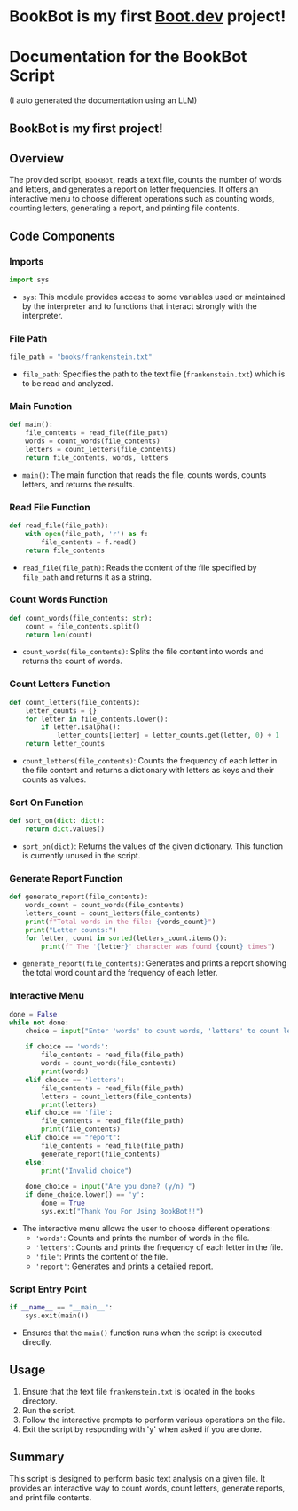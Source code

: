 # BookBot is my first [Boot.dev](https://www.boot.dev) project!
# Documentation for the BookBot Script
(I auto generated the documentation using an LLM)
## BookBot is my first project!

## Overview
The provided script, `BookBot`, reads a text file, counts the number of words and letters, and generates a report on letter frequencies. It offers an interactive menu to choose different operations such as counting words, counting letters, generating a report, and printing file contents.

## Code Components

### Imports
```python
import sys
```
- `sys`: This module provides access to some variables used or maintained by the interpreter and to functions that interact strongly with the interpreter.

### File Path
```python
file_path = "books/frankenstein.txt"
```
- `file_path`: Specifies the path to the text file (`frankenstein.txt`) which is to be read and analyzed.

### Main Function
```python
def main():
    file_contents = read_file(file_path)
    words = count_words(file_contents)
    letters = count_letters(file_contents)
    return file_contents, words, letters
```
- `main()`: The main function that reads the file, counts words, counts letters, and returns the results.

### Read File Function
```python
def read_file(file_path):
    with open(file_path, 'r') as f:
        file_contents = f.read()
    return file_contents
```
- `read_file(file_path)`: Reads the content of the file specified by `file_path` and returns it as a string.

### Count Words Function
```python
def count_words(file_contents: str):
    count = file_contents.split()
    return len(count)
```
- `count_words(file_contents)`: Splits the file content into words and returns the count of words.

### Count Letters Function
```python
def count_letters(file_contents):
    letter_counts = {}
    for letter in file_contents.lower():
        if letter.isalpha():
            letter_counts[letter] = letter_counts.get(letter, 0) + 1
    return letter_counts
```
- `count_letters(file_contents)`: Counts the frequency of each letter in the file content and returns a dictionary with letters as keys and their counts as values.

### Sort On Function
```python
def sort_on(dict: dict):
    return dict.values()
```
- `sort_on(dict)`: Returns the values of the given dictionary. This function is currently unused in the script.

### Generate Report Function
```python
def generate_report(file_contents):
    words_count = count_words(file_contents)
    letters_count = count_letters(file_contents)
    print(f"Total words in the file: {words_count}")
    print("Letter counts:")
    for letter, count in sorted(letters_count.items()):
        print(f" The '{letter}' character was found {count} times")
```
- `generate_report(file_contents)`: Generates and prints a report showing the total word count and the frequency of each letter.

### Interactive Menu
```python
done = False
while not done:
    choice = input("Enter 'words' to count words, 'letters' to count letters, enter 'report' to generate report, or 'file' to print file contents: ")

    if choice == 'words':
        file_contents = read_file(file_path)
        words = count_words(file_contents)
        print(words)
    elif choice == 'letters':
        file_contents = read_file(file_path)
        letters = count_letters(file_contents)
        print(letters)
    elif choice == 'file':
        file_contents = read_file(file_path)
        print(file_contents)
    elif choice == "report":
        file_contents = read_file(file_path)
        generate_report(file_contents)
    else:
        print("Invalid choice")

    done_choice = input("Are you done? (y/n) ")
    if done_choice.lower() == 'y':
        done = True
        sys.exit("Thank You For Using BookBot!!")
```
- The interactive menu allows the user to choose different operations:
  - `'words'`: Counts and prints the number of words in the file.
  - `'letters'`: Counts and prints the frequency of each letter in the file.
  - `'file'`: Prints the content of the file.
  - `'report'`: Generates and prints a detailed report.

### Script Entry Point
```python
if __name__ == "__main__":
    sys.exit(main())
```
- Ensures that the `main()` function runs when the script is executed directly.

## Usage
1. Ensure that the text file `frankenstein.txt` is located in the `books` directory.
2. Run the script.
3. Follow the interactive prompts to perform various operations on the file.
4. Exit the script by responding with 'y' when asked if you are done.

## Summary
This script is designed to perform basic text analysis on a given file. It provides an interactive way to count words, count letters, generate reports, and print file contents.